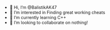 - 👋 Hi, I’m @BalistikAK47
- 👀 I’m interested in Finding great working cheats
- 🌱 I’m currently learning C++
- 💞️ I’m looking to collaborate on nothing!
